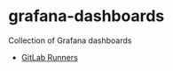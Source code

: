 # grafana-dashboards
Collection of Grafana dashboards

- [GitLab Runners](./dashboards/gitlab-runners.json)

